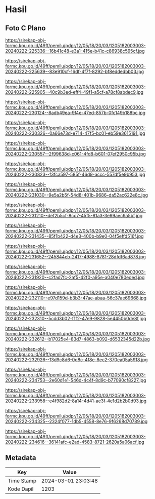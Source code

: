 # Hasil

## Foto C Plano

https://sirekap-obj-formc.kpu.go.id/49ff/pemilu/pdpr/12/05/18/20/03/1205182003003-20240222-225336--16b41c48-e3a1-415e-b41c-c86938c595cf.jpg

https://sirekap-obj-formc.kpu.go.id/49ff/pemilu/pdpr/12/05/18/20/03/1205182003003-20240222-225639--83e910cf-16df-4f7f-8292-bf8eddedbb03.jpg

https://sirekap-obj-formc.kpu.go.id/49ff/pemilu/pdpr/12/05/18/20/03/1205182003003-20240222-225905--40c9b3ed-eff4-49f1-a5cf-a78cf8abdec9.jpg

https://sirekap-obj-formc.kpu.go.id/49ff/pemilu/pdpr/12/05/18/20/03/1205182003003-20240222-230124--8adb49ea-9f4e-47ed-857b-0fc149b188bc.jpg

https://sirekap-obj-formc.kpu.go.id/49ff/pemilu/pdpr/12/05/18/20/03/1205182003003-20240222-230326--0a66e73d-e714-47f5-bc01-eb59e3615191.jpg

https://sirekap-obj-formc.kpu.go.id/49ff/pemilu/pdpr/12/05/18/20/03/1205182003003-20240222-230557--2f99638d-c061-4fd8-b601-07ef2950c95b.jpg

https://sirekap-obj-formc.kpu.go.id/49ff/pemilu/pdpr/12/05/18/20/03/1205182003003-20240222-230823--f3fca597-585f-46d9-accc-557df5e9b953.jpg

https://sirekap-obj-formc.kpu.go.id/49ff/pemilu/pdpr/12/05/18/20/03/1205182003003-20240222-231030--9e5a2b5f-54d8-401b-9686-da52ac622e8c.jpg

https://sirekap-obj-formc.kpu.go.id/49ff/pemilu/pdpr/12/05/18/20/03/1205182003003-20240222-231210--def2b5cf-8cc7-45f5-81a3-3e99aec9a5bf.jpg

https://sirekap-obj-formc.kpu.go.id/49ff/pemilu/pdpr/12/05/18/20/03/1205182003003-20240222-231435--85f1b422-d4e3-400b-b9e0-04f5effd516f.jpg

https://sirekap-obj-formc.kpu.go.id/49ff/pemilu/pdpr/12/05/18/20/03/1205182003003-20240222-231652--245844eb-2417-4988-8781-28dfdf6ad878.jpg

https://sirekap-obj-formc.kpu.go.id/49ff/pemilu/pdpr/12/05/18/20/03/1205182003003-20240222-231920--c2fad7fc-2af5-42f0-a95e-a040e780eded.jpg

https://sirekap-obj-formc.kpu.go.id/49ff/pemilu/pdpr/12/05/18/20/03/1205182003003-20240222-232110--e97d159d-b3b3-47ae-abaa-56c37ae69668.jpg

https://sirekap-obj-formc.kpu.go.id/49ff/pemilu/pdpr/12/05/18/20/03/1205182003003-20240222-232310--5cdd3b02-f1f2-47e9-9828-5e4450b0de8f.jpg

https://sirekap-obj-formc.kpu.go.id/49ff/pemilu/pdpr/12/05/18/20/03/1205182003003-20240222-232612--b17025e4-83d7-4863-b092-d6532345d22b.jpg

https://sirekap-obj-formc.kpu.go.id/49ff/pemilu/pdpr/12/05/18/20/03/1205182003003-20240222-232926--13d9c8d6-0d8c-4f8e-8ec2-370ea05a5918.jpg

https://sirekap-obj-formc.kpu.go.id/49ff/pemilu/pdpr/12/05/18/20/03/1205182003003-20240222-234753--2e60d1e1-546d-4c4f-8d9c-b77090cf8227.jpg

https://sirekap-obj-formc.kpu.go.id/49ff/pemilu/pdpr/12/05/18/20/03/1205182003003-20240222-233958--e4f982d2-8a14-4d41-ae3f-4e1d2b2b0d93.jpg

https://sirekap-obj-formc.kpu.go.id/49ff/pemilu/pdpr/12/05/18/20/03/1205182003003-20240222-234325--2324f077-1db5-4558-8e76-9f6268d70789.jpg

https://sirekap-obj-formc.kpu.go.id/49ff/pemilu/pdpr/12/05/18/20/03/1205182003003-20240222-234616--36141afc-e2ad-4583-8721-2620a5a06acf.jpg


## Metadata

| Key        | Value               |
| ---------- | ------------------- |
| Time Stamp | 2024-03-01 23:03:48 |
| Kode Dapil | 1203                |



